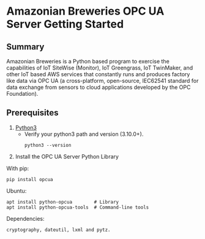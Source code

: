 # Amazonian Breweries OPC UA Server Getting Started

## Summary

Amazonian Breweries is a Python based program to exercise the capabilities of IoT SiteWise (Monitor), IoT Greengrass, IoT TwinMaker, and other IoT based AWS services that constantly runs and produces factory like data via OPC UA (a cross-platform, open-source, IEC62541 standard for data exchange from sensors to cloud applications developed by the OPC Foundation). 

## Prerequisites

1. [Python3](https://www.python.org/downloads/)
   - Verify your python3 path and version (3.10.0+). 
     ```
     python3 --version

     ```
2. Install the OPC UA Server Python Library

  With pip:

    pip install opcua

  Ubuntu:

    apt install python-opcua        # Library
    apt install python-opcua-tools  # Command-line tools

  Dependencies:

    cryptography, dateutil, lxml and pytz.


